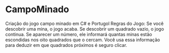 # CampoMinado
Criação do jogo campo minado em C# e Portugol Regras do Jogo: Se você descobrir uma mina, o jogo acaba. Se descobrir um quadrado vazio, o jogo continua. Se aparecer um número, ele informará quantas minas estão escondidas nos oito quadrados que o cercam. Você usa essa informação para deduzir em que quadrados próximos é seguro clicar.
